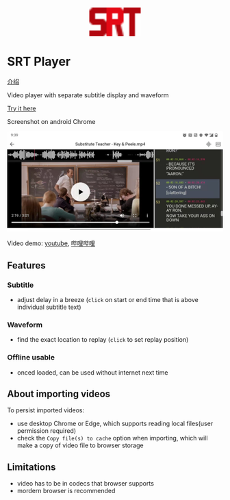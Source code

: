 <p align="center">
  <img src="https://github.com/Shenmin-Z/srt-player/raw/master/public/srt-player.svg" width="120" alt="wstunnel logo"/>
</p>

# SRT Player

[介绍](https://zhuanlan.zhihu.com/p/469289749)

Video player with separate subtitle display and waveform

[Try it here](https://shenmin-z.github.io/srt-player/)

Screenshot on android Chrome

![screenshot](./docs/screenshot.jpg)

Video demo: [youtube](https://youtu.be/ZPnu17pJsIo), [哔哩哔哩](https://www.bilibili.com/video/BV1Ci4y1d7iA/)

## Features

### Subtitle

- adjust delay in a breeze (`click` on start or end time that is above individual subtitle text)

### Waveform

- find the exact location to replay (`click` to set replay position)

### Offline usable

- onced loaded, can be used without internet next time

## About importing videos

To persist imported videos:

- use desktop Chrome or Edge, which supports reading local files(user permission required)
- check the `Copy file(s) to cache` option when importing, which will make a copy of video file to browser storage

## Limitations

- video has to be in codecs that browser supports
- mordern browser is recommended
